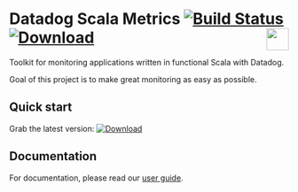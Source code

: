 # Datadog Scala Metrics <img align="right"/>[![Build Status](https://travis-ci.org/avast/datadog-scala-metrics.svg?branch=master)](https://travis-ci.org/avast/datadog-scala-metrics) [![Download](https://api.bintray.com/packages/avast/maven/datadog-scala-metrics/images/download.svg)](https://bintray.com/avast/maven/datadog-scala-metrics/_latestVersion) <img height="40" src="https://typelevel.org/cats/img/cats-badge-tiny.png" align="right"/>


Toolkit for monitoring applications written in functional Scala with Datadog.

Goal of this project is to make great monitoring as easy as possible. 

## Quick start

Grab the latest version: [ ![Download](https://api.bintray.com/packages/avast/maven/datadog-scala-metrics/images/download.svg) ](https://bintray.com/avast/maven/datadog-scala-metrics/_latestVersion)

## Documentation
For documentation, please read our [user guide](./docs/userguide.md).
